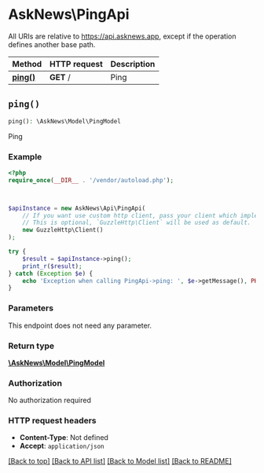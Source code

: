 # AskNews\PingApi

All URIs are relative to https://api.asknews.app, except if the operation defines another base path.

| Method | HTTP request | Description |
| ------------- | ------------- | ------------- |
| [**ping()**](PingApi.md#ping) | **GET** / | Ping |


## `ping()`

```php
ping(): \AskNews\Model\PingModel
```

Ping

### Example

```php
<?php
require_once(__DIR__ . '/vendor/autoload.php');



$apiInstance = new AskNews\Api\PingApi(
    // If you want use custom http client, pass your client which implements `GuzzleHttp\ClientInterface`.
    // This is optional, `GuzzleHttp\Client` will be used as default.
    new GuzzleHttp\Client()
);

try {
    $result = $apiInstance->ping();
    print_r($result);
} catch (Exception $e) {
    echo 'Exception when calling PingApi->ping: ', $e->getMessage(), PHP_EOL;
}
```

### Parameters

This endpoint does not need any parameter.

### Return type

[**\AskNews\Model\PingModel**](../Model/PingModel.md)

### Authorization

No authorization required

### HTTP request headers

- **Content-Type**: Not defined
- **Accept**: `application/json`

[[Back to top]](#) [[Back to API list]](../../README.md#endpoints)
[[Back to Model list]](../../README.md#models)
[[Back to README]](../../README.md)
